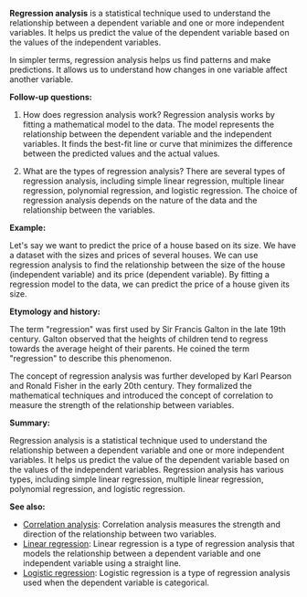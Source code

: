 **Regression analysis** is a statistical technique used to understand the
relationship between a dependent variable and one or more independent
variables. It helps us predict the value of the dependent variable based on the
values of the independent variables.

In simpler terms, regression analysis helps us find patterns and make
predictions. It allows us to understand how changes in one variable affect
another variable.

**Follow-up questions:**

1. How does regression analysis work?
   Regression analysis works by fitting a mathematical model to the data. The
   model represents the relationship between the dependent variable and the
   independent variables. It finds the best-fit line or curve that minimizes the
   difference between the predicted values and the actual values.

2. What are the types of regression analysis?
   There are several types of regression analysis, including simple linear
   regression, multiple linear regression, polynomial regression, and logistic
   regression. The choice of regression analysis depends on the nature of the
   data and the relationship between the variables.

**Example:**

Let's say we want to predict the price of a house based on its size. We have a
dataset with the sizes and prices of several houses. We can use regression
analysis to find the relationship between the size of the house (independent
variable) and its price (dependent variable). By fitting a regression model to
the data, we can predict the price of a house given its size.

**Etymology and history:**

The term "regression" was first used by Sir Francis Galton in the late 19th
century. Galton observed that the heights of children tend to regress towards
the average height of their parents. He coined the term "regression" to describe
this phenomenon.

The concept of regression analysis was further developed by Karl Pearson and
Ronald Fisher in the early 20th century. They formalized the mathematical
techniques and introduced the concept of correlation to measure the strength of
the relationship between variables.

**Summary:**

Regression analysis is a statistical technique used to understand the
relationship between a dependent variable and one or more independent variables.
It helps us predict the value of the dependent variable based on the values of
the independent variables. Regression analysis has various types, including
simple linear regression, multiple linear regression, polynomial regression,
and logistic regression.

**See also:**

- [Correlation analysis](?concept=correlation+analysis&specialist_role=Data+analyst&target_audience=Software+developer):
  Correlation analysis measures the strength and direction of the relationship
  between two variables.
- [Linear regression](?concept=linear+regression&specialist_role=Data+analyst&target_audience=Software+developer):
  Linear regression is a type of regression analysis that models the
  relationship between a dependent variable and one independent variable using a
  straight line.
- [Logistic regression](?concept=logistic+regression&specialist_role=Data+analyst&target_audience=Software+developer):
  Logistic regression is a type of regression analysis used when the dependent
  variable is categorical.